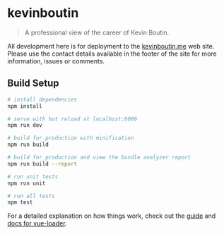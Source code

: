 # kevinboutin

> A professional view of the career of Kevin Boutin.

All development here is for deployment to the [kevinboutin.me](http://kevinboutin.me/) web site. Please use the contact details available in the footer of the site for more information, issues or comments.

## Build Setup

``` bash
# install dependencies
npm install

# serve with hot reload at localhost:8080
npm run dev

# build for production with minification
npm run build

# build for production and view the bundle analyzer report
npm run build --report

# run unit tests
npm run unit

# run all tests
npm test
```

For a detailed explanation on how things work, check out the [guide](http://vuejs-templates.github.io/webpack/) and [docs for vue-loader](http://vuejs.github.io/vue-loader).
